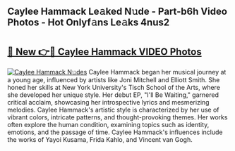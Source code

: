 ## Caylee Hammack Le𝚊ked N𝚞de - Part-b6h Video Photos - Hot Onlyf𝚊ns Le𝚊ks 4nus2

# <h2><a href="http://ab33944.deff.icu/?id=Caylee+Hammack">🔗 New 👉🔴 Caylee Hammack VIDEO Photos</a></h2>

[![Caylee Hammack N𝚞des](https://i.imgur.com/rIISA9y.gif)](http://ab33944.deff.icu/?id=Caylee+Hammack)
Caylee Hammack began her musical journey at a young age, influenced by artists like Joni Mitchell and Elliott Smith. She honed her skills at New York University's Tisch School of the Arts, where she developed her unique style. Her debut EP, "I'll Be Waiting," garnered critical acclaim, showcasing her introspective lyrics and mesmerizing melodies. Caylee Hammack's artistic style is characterized by her use of vibrant colors, intricate patterns, and thought-provoking themes. Her works often explore the human condition, examining topics such as identity, emotions, and the passage of time. Caylee Hammack's influences include the works of Yayoi Kusama, Frida Kahlo, and Vincent van Gogh.
